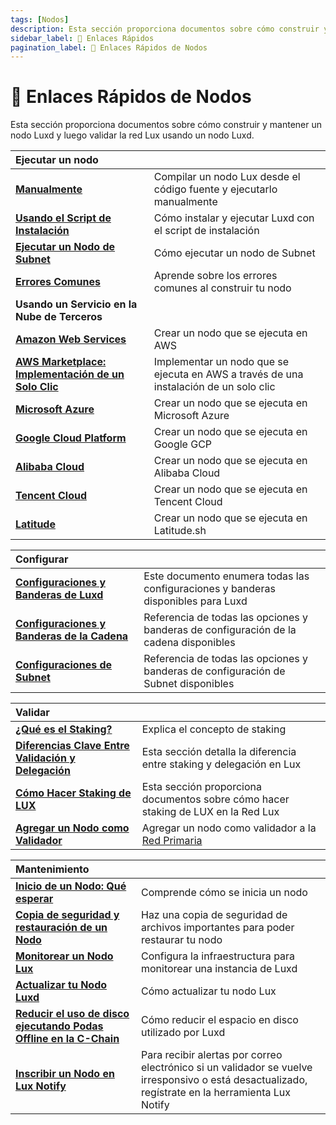 ```yaml
---
tags: [Nodos]
description: Esta sección proporciona documentos sobre cómo construir y mantener un nodo Luxd, y luego validar la red Lux usando un nodo Luxd.
sidebar_label: 🔗 Enlaces Rápidos
pagination_label: 🔗 Enlaces Rápidos de Nodos
---
```


# 🔗 Enlaces Rápidos de Nodos

Esta sección proporciona documentos sobre cómo construir y mantener un nodo Luxd
y luego validar la red Lux usando un nodo Luxd.

| Ejecutar un nodo                                                                                          |                                                                                       |
| :-------------------------------------------------------------------------------------------------------- | :------------------------------------------------------------------------------------ |
| [**Manualmente**](/nodes/run/node-manually.md)                                                            | Compilar un nodo Lux desde el código fuente y ejecutarlo manualmente            |
| [**Usando el Script de Instalación**](/nodes/run/with-installer/installing-luxd.md)                                       | Cómo instalar y ejecutar Luxd con el script de instalación                     |
| [**Ejecutar un Nodo de Subnet**](/nodes/run/subnet-node.md)                                               | Cómo ejecutar un nodo de Subnet                                                       |
| [**Errores Comunes**](nodes/run/FAQ.md)                                                                   | Aprende sobre los errores comunes al construir tu nodo                                |
| **Usando un Servicio en la Nube de Terceros**                                                             |                                                                                       |
| [**Amazon Web Services**](/nodes/run/third-party/aws-node.md)                                             | Crear un nodo que se ejecuta en AWS                                                   |
| [**AWS Marketplace: Implementación de un Solo Clic**](nodes/run/third-party/aws-marketplace-one-click.md) | Implementar un nodo que se ejecuta en AWS a través de una instalación de un solo clic |
| [**Microsoft Azure**](/nodes/run/third-party/microsoft-azure-node.md)                                     | Crear un nodo que se ejecuta en Microsoft Azure                                       |
| [**Google Cloud Platform**](/nodes/run/third-party/google-cloud-node.md)                                  | Crear un nodo que se ejecuta en Google GCP                                            |
| [**Alibaba Cloud**](/nodes/run/third-party/alibaba-cloud-node.md)                                         | Crear un nodo que se ejecuta en Alibaba Cloud                                         |
| [**Tencent Cloud**](/nodes/run/third-party/tencent-cloud-node.md)                                         | Crear un nodo que se ejecuta en Tencent Cloud                                         |
| [**Latitude**](/nodes/run/third-party/latitude-node.md)                                                   | Crear un nodo que se ejecuta en Latitude.sh                                           |

| Configurar                                                                                    |                                                                                          |
| :-------------------------------------------------------------------------------------------- | :--------------------------------------------------------------------------------------- |
| [**Configuraciones y Banderas de Luxd**](/nodes/configure/luxd-config-flags.md) | Este documento enumera todas las configuraciones y banderas disponibles para Luxd |
| [**Configuraciones y Banderas de la Cadena**](/nodes/configure/chain-config-flags.md)         | Referencia de todas las opciones y banderas de configuración de la cadena disponibles    |
| [**Configuraciones de Subnet**](/nodes/configure/subnet-configs.md)                           | Referencia de todas las opciones y banderas de configuración de Subnet disponibles       |

| Validar                                                                                        |                                                                                            |
| :--------------------------------------------------------------------------------------------- | :----------------------------------------------------------------------------------------- |
| [**¿Qué es el Staking?**](/nodes/validate/what-is-staking.md)                                  | Explica el concepto de staking                                                             |
| [**Diferencias Clave Entre Validación y Delegación**](/nodes/validate/validate-or-delegate.md) | Esta sección detalla la diferencia entre staking y delegación en Lux                 |
| [**Cómo Hacer Staking de LUX**](/nodes/validate/how-to-stake.md)                              | Esta sección proporciona documentos sobre cómo hacer staking de LUX en la Red Lux   |
| [**Agregar un Nodo como Validador**](nodes/validate/add-a-validator.md)                        | Agregar un nodo como validador a la [Red Primaria](/learn/lux/platform.md) |

| Mantenimiento                                                                                                |                                                                                                                                                         |
| :----------------------------------------------------------------------------------------------------------- | :------------------------------------------------------------------------------------------------------------------------------------------------------ |
| [**Inicio de un Nodo: Qué esperar**](/nodes/maintain/node-bootstrap.md)                                      | Comprende cómo se inicia un nodo                                                                                                                        |
| [**Copia de seguridad y restauración de un Nodo**](/nodes/maintain/node-backup-and-restore.md)               | Haz una copia de seguridad de archivos importantes para poder restaurar tu nodo                                                                         |
| [**Monitorear un Nodo Lux**](/nodes/maintain/setting-up-node-monitoring.md)                            | Configura la infraestructura para monitorear una instancia de Luxd                                                                               |
| [**Actualizar tu Nodo Luxd**](/nodes/maintain/upgrade-your-luxd-node.md)                       | Cómo actualizar tu nodo Lux                                                                                                                       |
| [**Reducir el uso de disco ejecutando Podas Offline en la C-Chain**](/nodes/maintain/run-offline-pruning.md) | Cómo reducir el espacio en disco utilizado por Luxd                                                                                              |
| [**Inscribir un Nodo en Lux Notify**](/nodes/maintain/notify.md)                             | Para recibir alertas por correo electrónico si un validador se vuelve irresponsivo o está desactualizado, regístrate en la herramienta Lux Notify |
